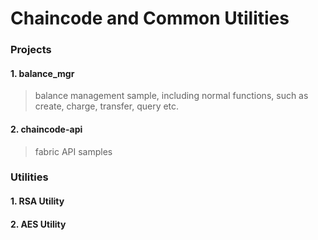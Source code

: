 # Chaincode and Common Utilities

### Projects
#### 1. balance_mgr
> balance management sample, including normal functions, such as create, charge, transfer, query etc.

#### 2. chaincode-api
> fabric API samples

### Utilities
#### 1. RSA Utility
#### 2. AES Utility



